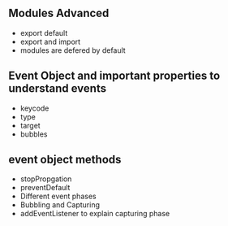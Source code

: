 ## Modules Advanced
 - export default
 - export and import
 - modules are defered by default

## Event Object and important properties to understand events
  - keycode
  - type
  - target
  - bubbles
## event object methods
   - stopPropgation
   - preventDefault
   - Different event phases
   - Bubbling and Capturing
   - addEventListener to explain capturing phase

 
